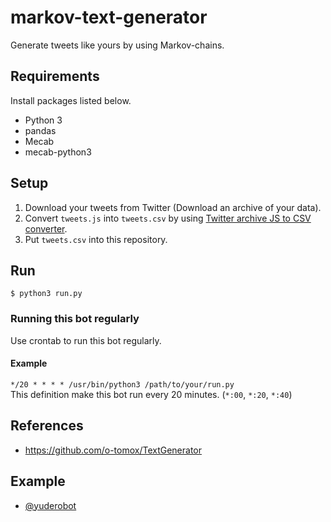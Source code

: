 # markov-text-generator
Generate tweets like yours by using Markov-chains.

## Requirements
Install packages listed below.
- Python 3
- pandas
- Mecab
- mecab-python3

## Setup
1. Download your tweets from Twitter (Download an archive of your data).
1. Convert `tweets.js` into `tweets.csv` by using [Twitter archive JS to CSV converter](http://tweetjstocsv.glitch.me/).
1. Put `tweets.csv` into this repository.

## Run
```
$ python3 run.py
```
### Running this bot regularly
Use crontab to run this bot regularly.  
#### Example
`*/20 * * * * /usr/bin/python3 /path/to/your/run.py`  
This definition make this bot run every 20 minutes. (`*:00`, `*:20`, `*:40`)

## References
- https://github.com/o-tomox/TextGenerator

## Example
- [@yuderobot](https://twitter.com/yuderobot)

